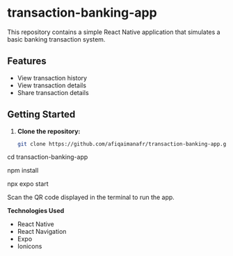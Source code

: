 # transaction-banking-app

This repository contains a simple React Native application that simulates a basic banking transaction system.

## Features

* View transaction history
* View transaction details
* Share transaction details

## Getting Started

1. **Clone the repository:**
   ```bash
   git clone https://github.com/afiqaimanafr/transaction-banking-app.git

cd transaction-banking-app

npm install

npx expo start

Scan the QR code displayed in the terminal to run the app.

**Technologies Used**
* React Native
* React Navigation
* Expo
* Ionicons
